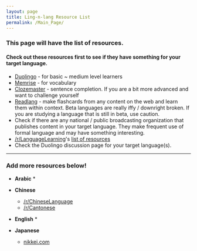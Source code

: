 ```yaml
---
layout: page
title: Ling-n-lang Resource List
permalink: /Main_Page/
---
```


### This page will have the list of resources.

#### Check out these resources first to see if they have something for your target language.
* [Duolingo](https://www.duolingo.com/) - for basic ~ medium level learners  
* [Memrise](http://www.memrise.com/home/) - for vocabulary
* [Clozemaster](https://www.clozemaster.com/) - sentence completion. If you are a bit more advanced and want to challenge yourself
* [Readlang](http://readlang.com/) - make flashcards from any content on the web and learn them within context. Beta languages are really iffy / downright broken. If you are studying a language that is still in beta, use caution.
* Check if there are any national / public broadcasting organization that publishes content in your target language. They make frequent use of formal language and may have something interesting.
* [/r/LanguageLearning](https://www.reddit.com/r/languagelearning/)'s [list of resources](https://www.reddit.com/r/languagelearning/wiki/index#wiki_language-specific_resources)
* Check the Duolingo discussion page for your target language(s).

----

### Add more resources below!


* **Arabic**
  *

* **Chinese**
  * [/r/ChineseLanguage](https://www.reddit.com/r/chineseLanguage)
  * [/r/Cantonese](https://www.reddit.com/r/Cantonese)

* **English**
  *

* **Japanese**
  * [nikkei.com](http://www.nikkei.com/)
